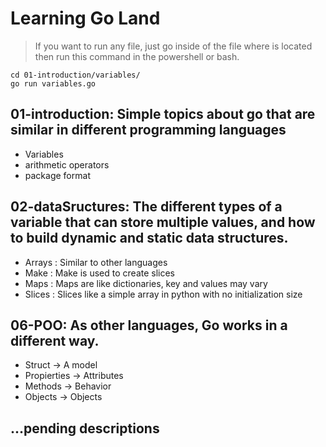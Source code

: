 # Learning Go Land
> If you want to run any file, just go inside of the file where is located then run this command in the powershell or bash.
```
cd 01-introduction/variables/ 
go run variables.go
```
## 01-introduction: Simple topics about go that are similar in different programming languages 
- Variables 
- arithmetic operators 
- package format

## 02-dataSructures:  The different types of a variable that can store multiple values, and how to build dynamic and static data structures.
- Arrays : Similar to other languages
- Make   : Make is used to create slices
- Maps   : Maps are like dictionaries, key and values may vary
- Slices : Slices like a simple array in python with no initialization size


## 06-POO: As other languages, Go works in a different way.
- Struct -> A model
- Propierties -> Attributes
- Methods -> Behavior
- Objects -> Objects
## ...pending descriptions